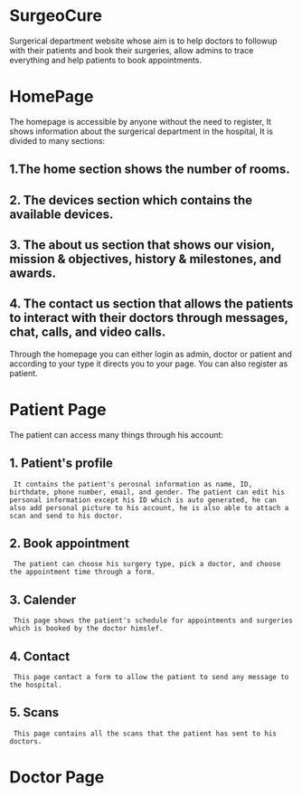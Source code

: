# SurgeoCure
Surgerical department website whose aim is to help doctors to followup with their patients and book their surgeries, allow admins to trace everything and help patients to book appointments.

# HomePage
The homepage is accessible by anyone without the need to register, It shows information about the surgerical department in the hospital, It is divided to many sections:
## 1.The home section shows the number of rooms. 
## 2. The devices section which contains the available devices.
## 3. The about us section that shows our vision, mission & objectives, history & milestones, and awards.
## 4. The contact us section that allows the patients to interact with their doctors through messages, chat, calls, and video calls.
Through the homepage you can either login as admin, doctor or patient and according to your type it directs you to your page.
You can also register as patient.

# Patient Page 
The patient can access many things through his account:
## 1. Patient's profile
     It contains the patient's perosnal information as name, ID, birthdate, phone number, email, and gender. The patient can edit his personal information except his ID which is auto generated, he can also add personal picture to his account, he is also able to attach a scan and send to his doctor.
## 2. Book appointment
     The patient can choose his surgery type, pick a doctor, and choose the appointment time through a form.
## 3. Calender
     This page shows the patient's schedule for appointments and surgeries which is booked by the doctor himslef.
## 4. Contact
     This page contact a form to allow the patient to send any message to the hospital.
## 5. Scans
     This page contains all the scans that the patient has sent to his doctors.
 
 
# Doctor Page

     
